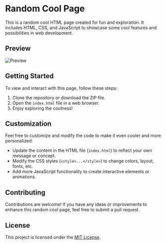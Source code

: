 # Random Cool Page

This is a random cool HTML page created for fun and exploration. It includes HTML, CSS, and JavaScript to showcase some cool features and possibilities in web development.

## Preview

![Preview](preview.png)

## Getting Started

To view and interact with this page, follow these steps:

1. Clone the repository or download the ZIP file.
2. Open the `index.html` file in a web browser.
3. Enjoy exploring the coolness!

## Customization

Feel free to customize and modify the code to make it even cooler and more personalized:

- Update the content in the HTML file (`index.html`) to reflect your own message or concept.
- Modify the CSS styles (`<style>...</style>`) to change colors, layout, fonts, etc.
- Add more JavaScript functionality to create interactive elements or animations.

## Contributing

Contributions are welcome! If you have any ideas or improvements to enhance this random cool page, feel free to submit a pull request.

## License

This project is licensed under the [MIT License](LICENSE).

